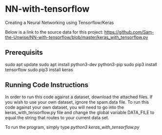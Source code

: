 # NN-with-tensorflow
 Creating a Neural Networking using Tensorflow/Keras

Below is a link to the source data for this project: https://github.com/Sam-the-Unwise/NN-with-tensorflow/blob/master/keras_with_tensorflow.py


## Prerequisits
sudo apt update
sudo apt install python3-dev python3-pip
sudo pip3 install tensorflow
sudo pip3 install keras


## Running Code Instructions
In order to run this code against a dataset, download the attached files. If you wish to use your own dataset, ignore the spam.data file. To run this code against your own dataset, you will need to go into the keras_with_tensorflow.py file and change the global variable DATA_FILE to equal the string that routes to your current data set. 

To run the program, simply type <i> python3 keras_with_tensorflow.py </i>
